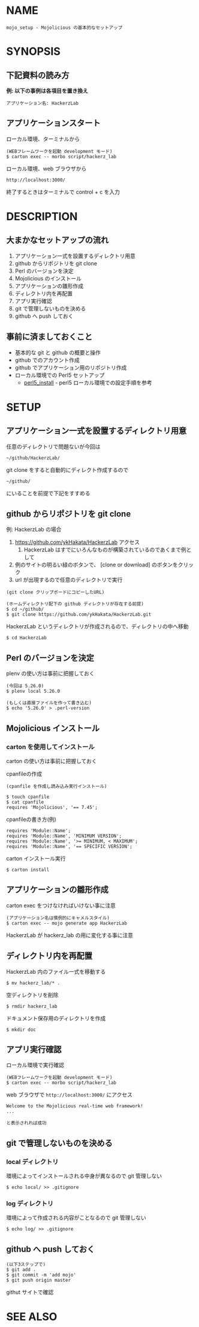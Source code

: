 # NAME

```
mojo_setup - Mojolicious の基本的なセットアップ
```

# SYNOPSIS

## 下記資料の読み方

__例: 以下の事例は各項目を置き換え__

```
アプリケーション名: HackerzLab
```

## アプリケーションスタート

ローカル環境、ターミナルから

```
(WEBフレームワークを起動 development モード)
$ carton exec -- morbo script/hackerz_lab
```

ローカル環境、web ブラウザから

```
http://localhost:3000/
```

終了するときはターミナルで control + c を入力

# DESCRIPTION

## 大まかなセットアップの流れ

1. アプリケーション一式を設置するディレクトリ用意
1. github からリポジトリを git clone
1. Perl のバージョンを決定
1. Mojolicious のインストール
1. アプリケーションの雛形作成
1. ディレクトリ内を再配置
1. アプリ実行確認
1. git で管理しないものを決める
1. github へ push しておく

## 事前に済ましておくこと

- 基本的な git と github の概要と操作
- github でのアカウント作成
- github でアプリケーション用のリポジトリ作成
- ローカル環境での Perl5 セットアップ
    - [perl5_install](perl5_install.md) - perl5 ローカル環境での設定手順を参考

# SETUP

## アプリケーション一式を設置するディレクトリ用意

任意のディレクトリで問題ないが今回は

```
~/github/HackerzLab/
```

git clone をすると自動的にディレクト作成するので

```
~/github/
```

にいることを前提で下記をすすめる

## github からリポジトリを git clone

例: HackerzLab の場合

1. https://github.com/ykHakata/HackerzLab アクセス
    1. HackerzLab はすでにいろんなものが構築されているのであくまで例として
1. 例のサイトの明るい緑のボタンで、 [clone or download] のボタンをクリック
1. url が出現するので任意のディレクトリで実行

```
(git clone クリップボードにコピーしたURL)

(ホームディレクトリ配下の github ディレクトリが存在する前提)
$ cd ~/github/
$ git clone https://github.com/ykHakata/HackerzLab.git
```

HackerzLab というディレクトリが作成されるので、ディレクトリの中へ移動

```
$ cd HackerzLab
```

## Perl のバージョンを決定

plenv の使い方は事前に把握しておく

```
(今回は 5.26.0)
$ plenv local 5.26.0

(もしくは直接ファイルを作って書き込む)
$ echo '5.26.0' > .perl-version
```

## Mojolicious インストール

### carton を使用してインストール

carton の使い方は事前に把握しておく

cpanfileの作成

```
(cpanfile を作成し読み込み実行インストール)

$ touch cpanfile
$ cat cpanfile
requires 'Mojolicious', '== 7.45';
```

cpanfileの書き方(例)

```
requires 'Module::Name';
requires 'Module::Name', 'MINIMUM VERSION';
requires 'Module::Name', '>= MINIMUM, < MAXIMUM';
requires 'Module::Name', '== SPECIFIC VERSION';
```

carton インストール実行

```
$ carton install
```

## アプリケーションの雛形作成

carton exec をつけなければいけない事に注意

```
(アプリケーション名は慣例的にキャメルスタイル)
$ carton exec -- mojo generate app HackerzLab
```

HackerzLab が hackerz_lab の用に変化する事に注意

## ディレクトリ内を再配置

HackerzLab 内のファイル一式を移動する

```
$ mv hackerz_lab/* .
```

空ディレクトリを削除

```
$ rmdir hackerz_lab
```

ドキュメント保存用のディレクトリを作成

```
$ mkdir doc
```

## アプリ実行確認

ローカル環境で実行確認

```
(WEBフレームワークを起動 development モード)
$ carton exec -- morbo script/hackerz_lab
```

web ブラウザで `http://localhost:3000/` にアクセス

```
Welcome to the Mojolicious real-time web framework!
...

と表示されれば成功
```

## git で管理しないものを決める

### local ディレクトリ

環境によってインストールされる中身が異なるので git 管理しない

```
$ echo local/ >> .gitignore
```

### log ディレクトリ

環境によって作成される内容がことなるので git 管理しない

```
$ echo log/ >> .gitignore
```

## github へ push しておく

```
(以下3ステップで)
$ git add .
$ git commit -m 'add mojo'
$ git push origin master
```

githut サイトで確認

# SEE ALSO

